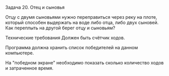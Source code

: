 Задача 20. Отец и сыновья

Отцу с двумя сыновьями нужно переправиться через реку на плоте, который способен выдержать на воде либо отца, либо двух сыновей. Как переплыть на другой берег отцу и сыновьям?

Технические требования
Должен быть счётчик ходов.

Программа должна хранить список победителей на данном компьютере.

На "победном экране" необходимо показать сколько количество ходов и затраченное время.
